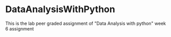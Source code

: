 # DataAnalysisWithPython
This is the lab peer graded assignment of "Data Analysis with python" week 6 assignment
